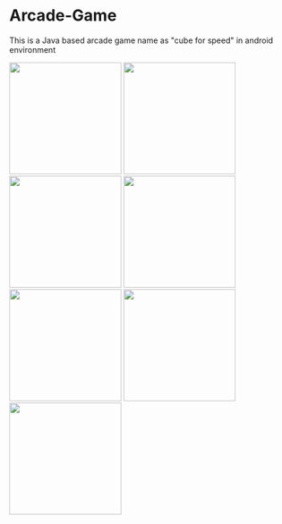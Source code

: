 # Arcade-Game
This is a Java based arcade game name as "cube for speed" in android environment



<img src="https://user-images.githubusercontent.com/42438040/79312859-259c4980-7f1d-11ea-9199-235eeb66188e.png" width="200" > <img src="https://user-images.githubusercontent.com/42438040/79312927-44024500-7f1d-11ea-9c17-859388d9f743.png" width="200" >
<img src="https://user-images.githubusercontent.com/42438040/79312974-4f557080-7f1d-11ea-8986-d4f24b65ccd5.png" width="200" >
<img src="https://user-images.githubusercontent.com/42438040/79312994-54b2bb00-7f1d-11ea-99b9-214d4193a40b.png" width="200" >
<img src="https://user-images.githubusercontent.com/42438040/79313001-55e3e800-7f1d-11ea-82fe-420ebaad0184.png" width="200" >
<img src="https://user-images.githubusercontent.com/42438040/79313006-5a100580-7f1d-11ea-8a9f-eeeb19f34ea4.png" width="200" >
<img src="https://user-images.githubusercontent.com/42438040/79313014-5c725f80-7f1d-11ea-82b7-a51a56b6e926.png" width="200" >
